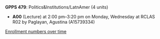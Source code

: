 **GPPS 479**: Politics&Institutions/LatnAmer (4 units)

- **A00** (Lecture) at 2:00 pm–3:20 pm on Monday, Wednesday at RCLAS R02 by Paglayan, Agustina (A15739334)

[Enrollment numbers over time](./GPPS479.tsv)

